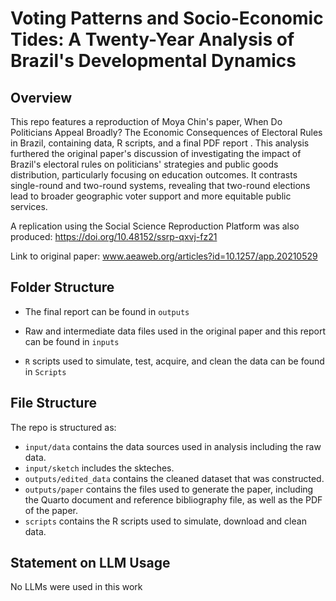 # Voting Patterns and Socio-Economic Tides: A Twenty-Year Analysis of Brazil's Developmental Dynamics

## Overview
This repo features a reproduction of Moya Chin's paper, When Do Politicians Appeal Broadly? The Economic Consequences of Electoral Rules in Brazil, containing data, R scripts, and a final PDF report . This analysis furthered the original paper's discussion of investigating the impact of Brazil's electoral rules on politicians' strategies and public goods distribution, particularly focusing on education outcomes. It contrasts single-round and two-round systems, revealing that two-round elections lead to broader geographic voter support and more equitable public services.

A replication using the Social Science Reproduction Platform was also produced: https://doi.org/10.48152/ssrp-qxvj-fz21

Link to original paper: www.aeaweb.org/articles?id=10.1257/app.20210529


## Folder Structure

-   The final report can be found in `outputs`

-   Raw and intermediate data files used in the original paper and this report can be found in `inputs`

-   `R` scripts used to simulate, test, acquire, and clean the data can be found in `Scripts`

## File Structure

The repo is structured as:

-   `input/data` contains the data sources used in analysis including the raw data.
-   `input/sketch` includes the skteches.
-   `outputs/edited_data` contains the cleaned dataset that was constructed.
-   `outputs/paper` contains the files used to generate the paper, including the Quarto document and reference bibliography file, as well as the PDF of the paper. 
-   `scripts` contains the R scripts used to simulate, download and clean data.

 ## Statement on LLM Usage
 No LLMs were used in this work
